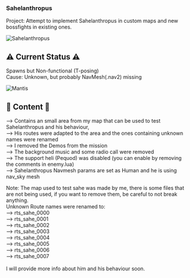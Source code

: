 ### Sahelanthropus 
 Project: Attempt to implement Sahelanthropus in custom maps and new bossfights in existing ones.<br>

![Sahelanthropus](/images/sahelan_0.png?raw=true)

## ⚠️ Current Status ⚠️
 Spawns but Non-functional (T-posing)<br>
Cause: Unknown, but probably NavMesh(.nav2) missing <br>

![Mantis](https://github.com/TheHuntingParty/TPP-sahelanthropus/blob/main/images/sahe_mantis.gif "Mantis Gif")

## 🔧 Content 🔧
--> Contains an small area from my map that can be used to test Sahelanthropus and his behaviour, <br>
--> His routes were adapted to the area and the ones containing unknown names were renamed <br>
--> I removed the Demos from the mission <br> 
--> The background music and some radio call were removed <br>
--> The support heli (Pequod) was disabled (you can enable by removing the comments in enemy.lua) <br>
--> Sahelanthropus Navmesh params are set as Human and he is using nav_sky mesh<br>

Note: The map used to test sahe was made by me, there is some files that are not being used, if you want to remove them, be careful to not break anything.
<br>
    Unknown Route names were renamed to:<br>
    --> rts_sahe_0000 <br>
    --> rts_sahe_0001 <br>
    --> rts_sahe_0002 <br>
    --> rts_sahe_0003 <br>
    --> rts_sahe_0004 <br>
    --> rts_sahe_0005 <br>
    --> rts_sahe_0006 <br>
    --> rts_sahe_0007 <br>
<br> 
I will provide more info about him and his behaviour soon.